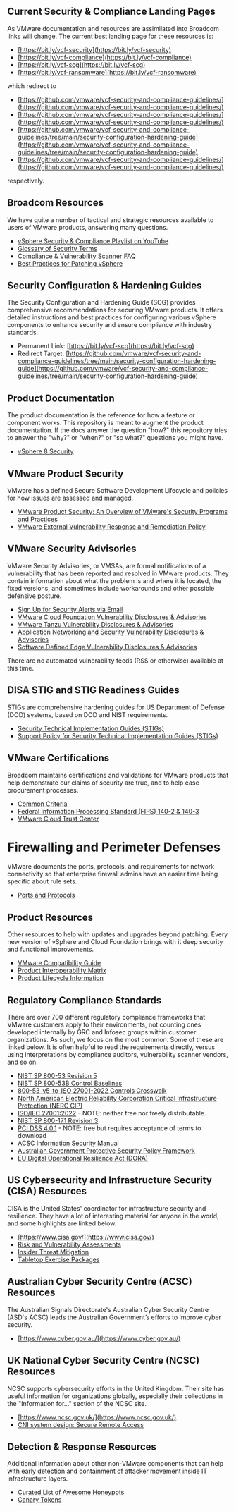 ## Current Security & Compliance Landing Pages
As VMware documentation and resources are assimilated into Broadcom links will change. The current best landing page for these resources is:

* [https://bit.ly/vcf-security](https://bit.ly/vcf-security)
* [https://bit.ly/vcf-compliance](https://bit.ly/vcf-compliance)
* [https://bit.ly/vcf-scg](https://bit.ly/vcf-scg)
* [https://bit.ly/vcf-ransomware](https://bit.ly/vcf-ransomware)

which redirect to

* [https://github.com/vmware/vcf-security-and-compliance-guidelines/](https://github.com/vmware/vcf-security-and-compliance-guidelines/)
* [https://github.com/vmware/vcf-security-and-compliance-guidelines/](https://github.com/vmware/vcf-security-and-compliance-guidelines/)
* [https://github.com/vmware/vcf-security-and-compliance-guidelines/tree/main/security-configuration-hardening-guide](https://github.com/vmware/vcf-security-and-compliance-guidelines/tree/main/security-configuration-hardening-guide)
* [https://github.com/vmware/vcf-security-and-compliance-guidelines/](https://github.com/vmware/vcf-security-and-compliance-guidelines/)

respectively.

## Broadcom Resources
We have quite a number of tactical and strategic resources available to users of VMware products, answering many questions.

* [vSphere Security & Compliance Playlist on YouTube](https://www.youtube.com/playlist?list=PLymLY4xJSThr22Po9uj6KTcVE6W_Xso4K)
* [Glossary of Security Terms](https://github.com/vmware/cloud-infrastructure-security-and-compliance-guidelines/blob/main/security-design/Glossary.md)
* [Compliance & Vulnerability Scanner FAQ](https://github.com/vmware/cloud-infrastructure-security-and-compliance-guidelines/blob/main/regulatory-compliance/compliance-vulnerability-scanning-faq.md)
* [Best Practices for Patching vSphere](https://github.com/vmware/vcf-security-and-compliance-guidelines/blob/main/security-design/Best-Practices-for-Patching-vSphere.md)

## Security Configuration & Hardening Guides
The Security Configuration and Hardening Guide (SCG) provides comprehensive recommendations for securing VMware products. It offers detailed instructions and best practices for configuring various vSphere components to enhance security and ensure compliance with industry standards.

* Permanent Link: [https://bit.ly/vcf-scg](https://bit.ly/vcf-scg)
* Redirect Target: [https://github.com/vmware/vcf-security-and-compliance-guidelines/tree/main/security-configuration-hardening-guide](https://github.com/vmware/vcf-security-and-compliance-guidelines/tree/main/security-configuration-hardening-guide)

## Product Documentation
The product documentation is the reference for how a feature or component works. This repository is meant to augment the product documentation. If the docs answer the question "how?" this repository tries to answer the "why?" or "when?" or "so what?" questions you might have.

* [vSphere 8 Security](https://docs.vmware.com/en/VMware-vSphere/8.0/vsphere-security/GUID-52188148-C579-4F6A-8335-CFBCE0DD2167.html)

## VMware Product Security
VMware has a defined Secure Software Development Lifecycle and policies for how issues are assessed and managed.

* [VMware Product Security: An Overview of VMware's Security Programs and Practices](https://www.vmware.com/docs/vmware-product-security-white-paper)
* [VMware External Vulnerability Response and Remediation Policy](https://www.broadcom.com/support/vmware-services/security-response)

## VMware Security Advisories
VMware Security Advisories, or VMSAs, are formal notifications of a vulnerability that has been reported and resolved in VMware products. They contain information about what the problem is and where it is located, the fixed versions, and sometimes include workarounds and other possible defensive posture.

* [Sign Up for Security Alerts via Email](https://docs.google.com/forms/d/1l5T1Gndw_0olrZa29B0bbRBy7l701YFrW53P-RF9bKo/viewform?edit_requested=true)
* [VMware Cloud Foundation Vulnerability Disclosures & Advisories](https://support.broadcom.com/web/ecx/security-advisory?segment=VC)
* [VMware Tanzu Vulnerability Disclosures & Advisories](https://support.broadcom.com/web/ecx/security-advisory?segment=VT)
* [Application Networking and Security Vulnerability Disclosures & Advisories](https://support.broadcom.com/web/ecx/security-advisory?segment=VA)
* [Software Defined Edge Vulnerability Disclosures & Advisories](https://support.broadcom.com/web/ecx/security-advisory?segment=VE)

There are no automated vulnerability feeds (RSS or otherwise) available at this time.

## DISA STIG and STIG Readiness Guides
STIGs are comprehensive hardening guides for US Department of Defense (DOD) systems, based on DOD and NIST requirements.

* [Security Technical Implementation Guides (STIGs)](https://www.vmware.com/solutions/security/certifications/stigs)
* [Support Policy for Security Technical Implementation Guides (STIGs)](https://knowledge.broadcom.com/external/article?legacyId=94398)

## VMware Certifications
Broadcom maintains certifications and validations for VMware products that help demonstrate our claims of security are true, and to help ease procurement processes.

* [Common Criteria](https://www.vmware.com/solutions/security/certifications/common-criteria)
* [Federal Information Processing Standard (FIPS) 140-2 & 140-3](https://www.vmware.com/solutions/security/certifications/fips)
* [VMware Cloud Trust Center](https://www.vmware.com/info/trust-center#compliance)

# Firewalling and Perimeter Defenses
VMware documents the ports, protocols, and requirements for network connectivity so that enterprise firewall admins have an easier time being specific about rule sets.

* [Ports and Protocols](https://ports.esp.vmware.com/)

## Product Resources
Other resources to help with updates and upgrades beyond patching. Every new version of vSphere and Cloud Foundation brings with it deep security and functional improvements.

* [VMware Compatibility Guide](https://www.vmware.com/resources/compatibility/search.php)
* [Product Interoperability Matrix](https://interopmatrix.vmware.com/Interoperability)
* [Product Lifecycle Information](https://support.broadcom.com/group/ecx/productlifecycle)

## Regulatory Compliance Standards
There are over 700 different regulatory compliance frameworks that VMware customers apply to their environments, not counting ones developed internally by GRC and Infosec groups within customer organizations. As such, we focus on the most common. Some of these are linked below. It is often helpful to read the requirements directly, versus using interpretations by compliance auditors, vulnerability scanner vendors, and so on.

* [NIST SP 800-53 Revision 5](https://nvlpubs.nist.gov/nistpubs/SpecialPublications/NIST.SP.800-53r5.pdf)
* [NIST SP 800-53B Control Baselines](https://nvlpubs.nist.gov/nistpubs/SpecialPublications/NIST.SP.800-53B.pdf)
* [800-53-v5-to-ISO 27001-2022 Controls Crosswalk](https://csrc.nist.gov/projects/olir/informative-reference-catalog/details?referenceId=99#/)
* [North American Electric Reliability Corporation Critical Infrastructure Protection (NERC CIP)](https://www.nerc.com/pa/Stand/Pages/ReliabilityStandards.aspx)
* [ISO/IEC 27001:2022](https://www.iso.org/standard/27001) - NOTE: neither free nor freely distributable.
* [NIST SP 800-171 Revision 3](https://nvlpubs.nist.gov/nistpubs/SpecialPublications/NIST.SP.800-171r3.pdf)
* [PCI DSS 4.0.1](https://www.pcisecuritystandards.org/document_library/) - NOTE: free but requires acceptance of terms to download
* [ACSC Information Security Manual](https://www.cyber.gov.au/resources-business-and-government/essential-cyber-security/ism)
* [Australian Government Protective Security Policy Framework](https://www.protectivesecurity.gov.au/publications-library?f%5B0%5D=field_publication_type%3A845)
* [EU Digital Operational Resilience Act (DORA)](https://eur-lex.europa.eu/legal-content/EN/TXT/PDF/?uri=CELEX:32022R2554)

## US Cybersecurity and Infrastructure Security (CISA) Resources
CISA is the United States' coordinator for infrastructure security and resilience. They have a lot of interesting material for anyone in the world, and some highlights are linked below.

* [https://www.cisa.gov/](https://www.cisa.gov/)
* [Risk and Vulnerability Assessments](https://www.cisa.gov/resources-tools/resources/risk-and-vulnerability-assessments)
* [Insider Threat Mitigation](https://www.cisa.gov/topics/physical-security/insider-threat-mitigation)
* [Tabletop Exercise Packages](https://www.cisa.gov/resources-tools/services/cisa-tabletop-exercise-packages)

## Australian Cyber Security Centre (ACSC) Resources
The Australian Signals Directorate's Australian Cyber Security Centre (ASD's ACSC) leads the Australian Government’s efforts to improve cyber security. 

* [https://www.cyber.gov.au/](https://www.cyber.gov.au/)

## UK National Cyber Security Centre (NCSC) Resources
NCSC supports cybersecurity efforts in the United Kingdom. Their site has useful information for organizations globally, especially their collections in the "Information for..." section of the NCSC site.

* [https://www.ncsc.gov.uk/](https://www.ncsc.gov.uk/)
* [CNI system design: Secure Remote Access](https://www.ncsc.gov.uk/blog-post/cni-system-design-secure-remote-access)

## Detection & Response Resources
Additional information about other non-VMware components that can help with early detection and containment of attacker movement inside IT infrastructure layers.

* [Curated List of Awesome Honeypots](https://github.com/paralax/awesome-honeypots)
* [Canary Tokens](https://canarytokens.org/nest/)
